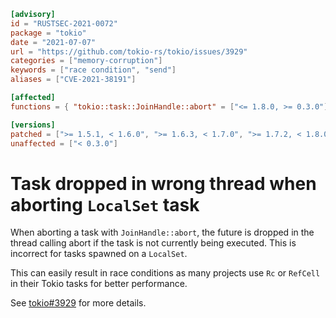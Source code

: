 ```toml
[advisory]
id = "RUSTSEC-2021-0072"
package = "tokio"
date = "2021-07-07"
url = "https://github.com/tokio-rs/tokio/issues/3929"
categories = ["memory-corruption"]
keywords = ["race condition", "send"]
aliases = ["CVE-2021-38191"]

[affected]
functions = { "tokio::task::JoinHandle::abort" = ["<= 1.8.0, >= 0.3.0"] }

[versions]
patched = [">= 1.5.1, < 1.6.0", ">= 1.6.3, < 1.7.0", ">= 1.7.2, < 1.8.0", ">= 1.8.1"]
unaffected = ["< 0.3.0"]
```

# Task dropped in wrong thread when aborting `LocalSet` task

When aborting a task with `JoinHandle::abort`, the future is dropped in the
thread calling abort if the task is not currently being executed. This is
incorrect for tasks spawned on a `LocalSet`.

This can easily result in race conditions as many projects use `Rc` or `RefCell`
in their Tokio tasks for better performance.

See [tokio#3929][issue] for more details.

[issue]: https://github.com/tokio-rs/tokio/issues/3929
